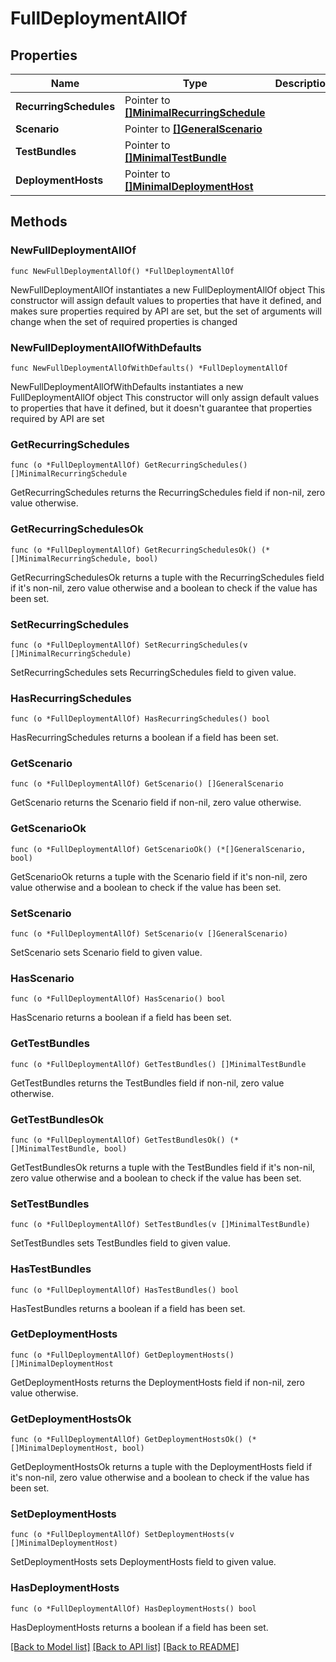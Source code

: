 # FullDeploymentAllOf

## Properties

Name | Type | Description | Notes
------------ | ------------- | ------------- | -------------
**RecurringSchedules** | Pointer to [**[]MinimalRecurringSchedule**](MinimalRecurringSchedule.md) |  | [optional] 
**Scenario** | Pointer to [**[]GeneralScenario**](GeneralScenario.md) |  | [optional] 
**TestBundles** | Pointer to [**[]MinimalTestBundle**](MinimalTestBundle.md) |  | [optional] 
**DeploymentHosts** | Pointer to [**[]MinimalDeploymentHost**](MinimalDeploymentHost.md) |  | [optional] 

## Methods

### NewFullDeploymentAllOf

`func NewFullDeploymentAllOf() *FullDeploymentAllOf`

NewFullDeploymentAllOf instantiates a new FullDeploymentAllOf object
This constructor will assign default values to properties that have it defined,
and makes sure properties required by API are set, but the set of arguments
will change when the set of required properties is changed

### NewFullDeploymentAllOfWithDefaults

`func NewFullDeploymentAllOfWithDefaults() *FullDeploymentAllOf`

NewFullDeploymentAllOfWithDefaults instantiates a new FullDeploymentAllOf object
This constructor will only assign default values to properties that have it defined,
but it doesn't guarantee that properties required by API are set

### GetRecurringSchedules

`func (o *FullDeploymentAllOf) GetRecurringSchedules() []MinimalRecurringSchedule`

GetRecurringSchedules returns the RecurringSchedules field if non-nil, zero value otherwise.

### GetRecurringSchedulesOk

`func (o *FullDeploymentAllOf) GetRecurringSchedulesOk() (*[]MinimalRecurringSchedule, bool)`

GetRecurringSchedulesOk returns a tuple with the RecurringSchedules field if it's non-nil, zero value otherwise
and a boolean to check if the value has been set.

### SetRecurringSchedules

`func (o *FullDeploymentAllOf) SetRecurringSchedules(v []MinimalRecurringSchedule)`

SetRecurringSchedules sets RecurringSchedules field to given value.

### HasRecurringSchedules

`func (o *FullDeploymentAllOf) HasRecurringSchedules() bool`

HasRecurringSchedules returns a boolean if a field has been set.

### GetScenario

`func (o *FullDeploymentAllOf) GetScenario() []GeneralScenario`

GetScenario returns the Scenario field if non-nil, zero value otherwise.

### GetScenarioOk

`func (o *FullDeploymentAllOf) GetScenarioOk() (*[]GeneralScenario, bool)`

GetScenarioOk returns a tuple with the Scenario field if it's non-nil, zero value otherwise
and a boolean to check if the value has been set.

### SetScenario

`func (o *FullDeploymentAllOf) SetScenario(v []GeneralScenario)`

SetScenario sets Scenario field to given value.

### HasScenario

`func (o *FullDeploymentAllOf) HasScenario() bool`

HasScenario returns a boolean if a field has been set.

### GetTestBundles

`func (o *FullDeploymentAllOf) GetTestBundles() []MinimalTestBundle`

GetTestBundles returns the TestBundles field if non-nil, zero value otherwise.

### GetTestBundlesOk

`func (o *FullDeploymentAllOf) GetTestBundlesOk() (*[]MinimalTestBundle, bool)`

GetTestBundlesOk returns a tuple with the TestBundles field if it's non-nil, zero value otherwise
and a boolean to check if the value has been set.

### SetTestBundles

`func (o *FullDeploymentAllOf) SetTestBundles(v []MinimalTestBundle)`

SetTestBundles sets TestBundles field to given value.

### HasTestBundles

`func (o *FullDeploymentAllOf) HasTestBundles() bool`

HasTestBundles returns a boolean if a field has been set.

### GetDeploymentHosts

`func (o *FullDeploymentAllOf) GetDeploymentHosts() []MinimalDeploymentHost`

GetDeploymentHosts returns the DeploymentHosts field if non-nil, zero value otherwise.

### GetDeploymentHostsOk

`func (o *FullDeploymentAllOf) GetDeploymentHostsOk() (*[]MinimalDeploymentHost, bool)`

GetDeploymentHostsOk returns a tuple with the DeploymentHosts field if it's non-nil, zero value otherwise
and a boolean to check if the value has been set.

### SetDeploymentHosts

`func (o *FullDeploymentAllOf) SetDeploymentHosts(v []MinimalDeploymentHost)`

SetDeploymentHosts sets DeploymentHosts field to given value.

### HasDeploymentHosts

`func (o *FullDeploymentAllOf) HasDeploymentHosts() bool`

HasDeploymentHosts returns a boolean if a field has been set.


[[Back to Model list]](../README.md#documentation-for-models) [[Back to API list]](../README.md#documentation-for-api-endpoints) [[Back to README]](../README.md)


